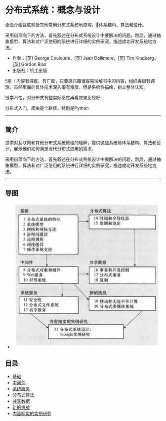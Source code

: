 #   分布式系统：概念与设计

全面介绍互联网及其他常用分布式系统地原理、体系结构、算法和设计。

采用自顶向下的方法，首先叙述在分布式系统设计中要解决的问题，然后，通过抽象模型、算法和对广泛使用的系统进行详细的实例研究，描述成功开发系统地方法。

-   作者：[英] George Coulouris，[英] Jean Dollimore，[英] Tim Kindberg，[英] Gordon Blair 
-   出版社：机工出版

5星！内容有深度、有广度，只要感兴趣很容易理解书中的内容，组织得很有调理。虽然里面的具体技术深入很有难度，但是系统性描绘，树立整体认知。

很学术性，对分布式有些实际感觉再看效果比较好

分布式入门，爬虫是个路径，特别是Python

----

##  简介

提供对互联网和其他分布式系统原理的理解，提供这些系统地体系结构、算法和设计，展示他们如何满足当代分布式应用的需求。

采用自顶向下的方法，首先叙述在分布式系统设计中要解决的问题，然后，通过抽象模型、算法和对广泛使用的系统进行详细的实例研究，描述成功开发系统地方法。

----

##  导图
-   ![本书组织](images/20181003001.png)


##  目录

-   [基础](001.md)
-   [中间件](002.md)
-   [系统服务](003.md)
-   [分布式算法](004.md)
-   [共享数据](005.md)
-   [新的挑战](006.md)
-   [内容翔实的实例研究](007.md)


